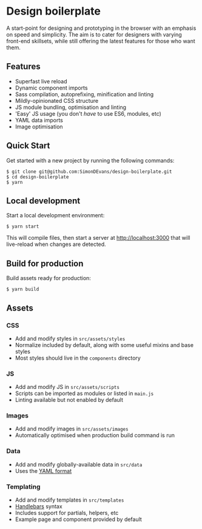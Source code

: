 # Design boilerplate

A start-point for designing and prototyping in the browser with an emphasis on speed and simplicity. The aim is to cater for designers with varying front-end skillsets, while still offering the latest features for those who want them.

## Features

 - Superfast live reload
 - Dynamic component imports
 - Sass compilation, autoprefixing, minification and linting
 - Mildly-opinionated CSS structure
 - JS module bundling, optimisation and linting
 - 'Easy' JS usage (you don't _have_ to use ES6, modules, etc)
 - YAML data imports
 - Image optimisation

## Quick Start

Get started with a new project by running the following commands:

```
$ git clone git@github.com:SimonDEvans/design-boilerplate.git
$ cd design-boilerplate
$ yarn
```

## Local development

Start a local development environment:

```
$ yarn start
```

This will compile files, then start a server at [http://localhost:3000](http://localhost:3000) that will live-reload when changes are detected.

## Build for production

Build assets ready for production:

```
$ yarn build
```

## Assets

### CSS

 - Add and modify styles in `src/assets/styles`
 - Normalize included by default, along with some useful mixins and base styles
 - Most styles should live in the `components` directory 

### JS

 - Add and modify JS in `src/assets/scripts`
 - Scripts can be imported as modules or listed in `main.js`
 - Linting available but not enabled by default

### Images

 - Add and modify images in `src/assets/images`
 - Automatically optimised when production build command is run

### Data

 - Add and modify globally-available data in `src/data`
 - Uses the [YAML format](https://learnxinyminutes.com/docs/yaml/)
 
### Templating

 - Add and modify templates in `src/templates`
 - [Handlebars](http://handlebarsjs.com/) syntax
 - Includes support for partials, helpers, etc
 - Example page and component provided by default
